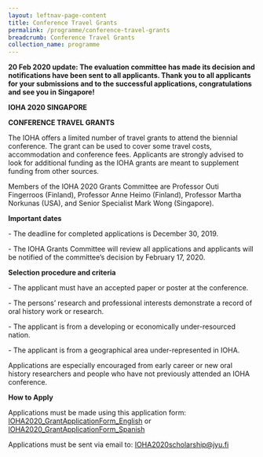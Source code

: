 ```yaml
---
layout: leftnav-page-content
title: Conference Travel Grants
permalink: /programme/conference-travel-grants
breadcrumb: Conference Travel Grants
collection_name: programme
---
```

**20 Feb 2020 update: The evaluation committee has made its decision and notifications have been sent to all applicants. Thank you to all applicants for your submissions and to the successful applications, congratulations and see you in Singapore!**


**IOHA 2020 SINGAPORE**

**CONFERENCE TRAVEL GRANTS**

 

The IOHA offers a limited number of travel grants to attend the biennial conference. The grant can be used to cover some travel costs, accommodation and conference fees. Applicants are strongly advised to look for additional funding as the IOHA grants are meant to supplement funding from other sources.

 

Members of the IOHA 2020 Grants Committee are Professor Outi Fingerroos (Finland), Professor Anne Heimo (Finland), Professor Martha Norkunas (USA), and Senior Specialist Mark Wong (Singapore).

 

**Important dates**

\-   The deadline for completed applications is December 30, 2019.

\-   The IOHA Grants Committee will review all applications and applicants will be notified of the committee’s decision by February 17, 2020.

**Selection procedure and criteria**

\-   The applicant must have an accepted paper or poster at the conference.

\-   The persons’ research and professional interests demonstrate a record of oral history work or research.

\-   The applicant is from a developing or economically under-resourced nation.

\-   The applicant is from a geographical area under-represented in IOHA.

Applications are especially encouraged from early career or new oral history researchers and people who have not previously attended an IOHA conference. 

 

**How to Apply**

Applications must be made using this application form: [IOHA2020_GrantApplicationForm_English](https://www.ioha.org/wp-content/uploads/2019/11/IOHA2020_GrantApplicationForm_English.pdf) or  [IOHA2020_GrantApplicationForm_Spanish](https://www.ioha.org/wp-content/uploads/2019/11/Application-form-in-Spanish.pdf)

Applications must be sent via email to: IOHA2020scholarship@jyu.fi
